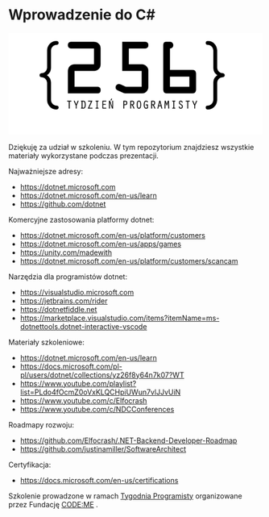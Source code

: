 
# Wprowadzenie do C#

![logo-tydzień-programisty](./logo.png)

Dziękuję za udział w szkoleniu. W tym repozytorium znajdziesz wszystkie materiały wykorzystane podczas prezentacji.

Najważniejsze adresy:
- https://dotnet.microsoft.com
- https://dotnet.microsoft.com/en-us/learn
- https://github.com/dotnet

Komercyjne zastosowania platformy dotnet:
- https://dotnet.microsoft.com/en-us/platform/customers
- https://dotnet.microsoft.com/en-us/apps/games
- https://unity.com/madewith
- https://dotnet.microsoft.com/en-us/platform/customers/scancam

Narzędzia dla programistów dotnet:
- https://visualstudio.microsoft.com
- https://jetbrains.com/rider
- https://dotnetfiddle.net
- https://marketplace.visualstudio.com/items?itemName=ms-dotnettools.dotnet-interactive-vscode

Materiały szkoleniowe:
- https://dotnet.microsoft.com/en-us/learn
- https://docs.microsoft.com/pl-pl/users/dotnet/collections/yz26f8y64n7k07?WT
- https://www.youtube.com/playlist?list=PLdo4fOcmZ0oVxKLQCHpiUWun7vlJJvUiN
- https://www.youtube.com/c/Elfocrash
- https://www.youtube.com/c/NDCConferences

Roadmapy rozwoju:
- https://github.com/Elfocrash/.NET-Backend-Developer-Roadmap
- https://github.com/justinamiller/SoftwareArchitect

Certyfikacja:
- https://docs.microsoft.com/en-us/certifications

Szkolenie prowadzone w ramach [Tygodnia Programisty](https://tydzienprogramisty.pl) organizowane przez Fundację [CODE:ME](https://codeme.pl) .